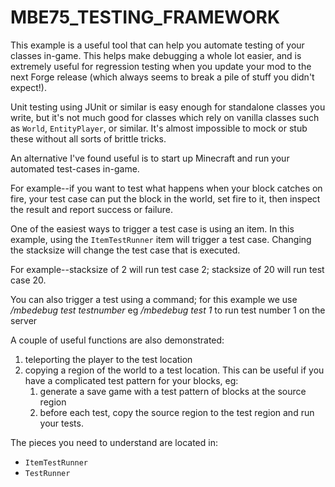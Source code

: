 # MBE75_TESTING_FRAMEWORK

This example is a useful tool that can help you automate testing of your classes in-game. This helps make debugging a whole lot easier, and is extremely useful for regression testing when you update your mod to the next Forge release (which always seems to break a pile of stuff you didn't expect!).

Unit testing using JUnit or similar is easy enough for standalone classes you write, but it's not much good for classes which rely on vanilla classes such as `World`, `EntityPlayer`, or similar. It's almost impossible to mock or stub these without all sorts of brittle tricks.

An alternative I've found useful is to start up Minecraft and run your automated test-cases in-game.

For example--if you want to test what happens when your block catches on fire, your test case can put the block in the world, set fire to it, then inspect the result and report success or failure.

One of the easiest ways to trigger a test case is using an item. In this example, using the `ItemTestRunner` item will trigger a test case.  Changing the stacksize will change the test case that is executed.

For example--stacksize of 2 will run test case 2; stacksize of 20 will run test case 20.

You can also trigger a test using a command;
for this example we use
_/mbedebug test testnumber_
eg
_/mbedebug test 1_  to run test number 1 on the server

A couple of useful functions are also demonstrated:

1. teleporting the player to the test location
1. copying a region of the world to a test location. This can be useful if you have a complicated test pattern for your blocks, eg:
    1. generate a save game with a test pattern of blocks at the source region
    1. before each test, copy the source region to the test region and run your tests.

The pieces you need to understand are located in:

* `ItemTestRunner`
* `TestRunner`



